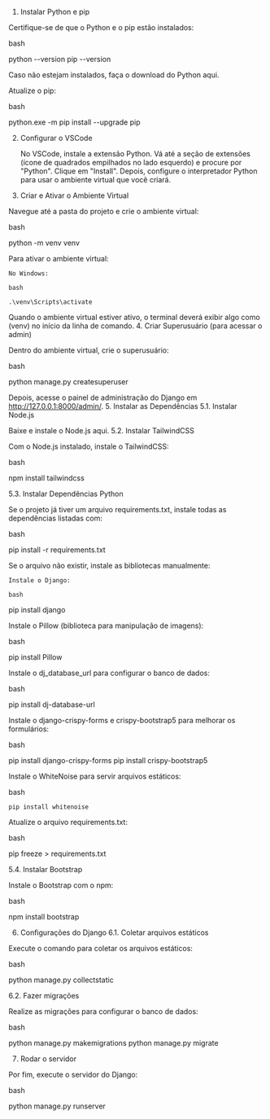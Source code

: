 1. Instalar Python e pip

Certifique-se de que o Python e o pip estão instalados:

bash

python --version
pip --version

Caso não estejam instalados, faça o download do Python aqui.

Atualize o pip:

bash

python.exe -m pip install --upgrade pip

2. Configurar o VSCode

    No VSCode, instale a extensão Python. Vá até a seção de extensões (ícone de quadrados empilhados no lado esquerdo) e procure por "Python". Clique em "Install".
    Depois, configure o interpretador Python para usar o ambiente virtual que você criará.

3. Criar e Ativar o Ambiente Virtual

Navegue até a pasta do projeto e crie o ambiente virtual:

bash

python -m venv venv

Para ativar o ambiente virtual:

    No Windows:

    bash

    .\venv\Scripts\activate

Quando o ambiente virtual estiver ativo, o terminal deverá exibir algo como (venv) no início da linha de comando.
4. Criar Superusuário (para acessar o admin)

Dentro do ambiente virtual, crie o superusuário:

bash

python manage.py createsuperuser

Depois, acesse o painel de administração do Django em http://127.0.0.1:8000/admin/.
5. Instalar as Dependências
5.1. Instalar Node.js

Baixe e instale o Node.js aqui.
5.2. Instalar TailwindCSS

Com o Node.js instalado, instale o TailwindCSS:

bash

npm install tailwindcss

5.3. Instalar Dependências Python

Se o projeto já tiver um arquivo requirements.txt, instale todas as dependências listadas com:

bash

pip install -r requirements.txt

Se o arquivo não existir, instale as bibliotecas manualmente:

    Instale o Django:

    bash

pip install django

Instale o Pillow (biblioteca para manipulação de imagens):

bash

pip install Pillow

Instale o dj_database_url para configurar o banco de dados:

bash

pip install dj-database-url

Instale o django-crispy-forms e crispy-bootstrap5 para melhorar os formulários:

bash

pip install django-crispy-forms
pip install crispy-bootstrap5

Instale o WhiteNoise para servir arquivos estáticos:

bash

    pip install whitenoise

Atualize o arquivo requirements.txt:

bash

pip freeze > requirements.txt

5.4. Instalar Bootstrap

Instale o Bootstrap com o npm:

bash

npm install bootstrap

6. Configurações do Django
6.1. Coletar arquivos estáticos

Execute o comando para coletar os arquivos estáticos:

bash

python manage.py collectstatic

6.2. Fazer migrações

Realize as migrações para configurar o banco de dados:

bash

python manage.py makemigrations
python manage.py migrate

7. Rodar o servidor

Por fim, execute o servidor do Django:

bash

python manage.py runserver
